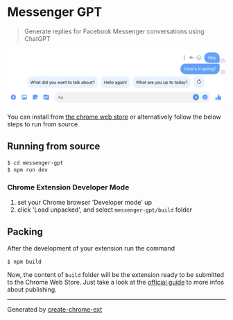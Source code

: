 # Messenger GPT

> Generate replies for Facebook Messenger conversations using ChatGPT

![screenshot showing usage](https://github.com/benkaiser/messenger-gpt/raw/master/assets/screenshot/usage.png)

You can install from [the chrome web store](https://chrome.google.com/webstore/detail/messenger-gpt/pfggffgolodggkhmejbeoghfpcfpkieb?hl=en-GB&authuser=0) or alternatively follow the below steps to run from source.

## Running from source

```shell
$ cd messenger-gpt
$ npm run dev
```

### Chrome Extension Developer Mode

1. set your Chrome browser 'Developer mode' up
2. click 'Load unpacked', and select `messenger-gpt/build` folder

## Packing

After the development of your extension run the command

```shell
$ npm build
```

Now, the content of `build` folder will be the extension ready to be submitted to the Chrome Web Store. Just take a look at the [official guide](https://developer.chrome.com/webstore/publish) to more infos about publishing.

---

Generated by [create-chrome-ext](https://github.com/guocaoyi/create-chrome-ext)
